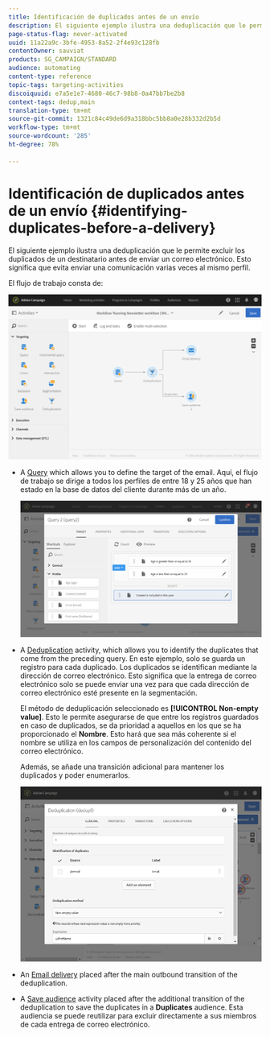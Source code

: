 ```yaml
---
title: Identificación de duplicados antes de un envío
description: El siguiente ejemplo ilustra una deduplicación que le permite excluir los duplicados de un destinatario antes de enviar un correo electrónico. Esto significa que evita enviar una comunicación varias veces al mismo perfil.
page-status-flag: never-activated
uuid: 11a22a9c-3bfe-4953-8a52-2f4e93c128fb
contentOwner: sauviat
products: SG_CAMPAIGN/STANDARD
audience: automating
content-type: reference
topic-tags: targeting-activities
discoiquuid: e7a5e1e7-4680-46c7-98b8-0a47bb7be2b8
context-tags: dedup,main
translation-type: tm+mt
source-git-commit: 1321c84c49de6d9a318bbc5bb8a0e28b332d2b5d
workflow-type: tm+mt
source-wordcount: '285'
ht-degree: 78%

---
```



# Identificación de duplicados antes de un envío {#identifying-duplicates-before-a-delivery}

El siguiente ejemplo ilustra una deduplicación que le permite excluir los duplicados de un destinatario antes de enviar un correo electrónico. Esto significa que evita enviar una comunicación varias veces al mismo perfil.

El flujo de trabajo consta de:

![](assets/deduplication_example_workflow.png)

* A [Query](../../automating/using/query.md) which allows you to define the target of the email. Aquí, el flujo de trabajo se dirige a todos los perfiles de entre 18 y 25 años que han estado en la base de datos del cliente durante más de un año.

   ![](assets/deduplication_example_query.png)

* A [Deduplication](../../automating/using/deduplication.md) activity, which allows you to identify the duplicates that come from the preceding query. En este ejemplo, solo se guarda un registro para cada duplicado. Los duplicados se identifican mediante la dirección de correo electrónico. Esto significa que la entrega de correo electrónico solo se puede enviar una vez para que cada dirección de correo electrónico esté presente en la segmentación.

   El método de deduplicación seleccionado es **[!UICONTROL Non-empty value]**. Esto le permite asegurarse de que entre los registros guardados en caso de duplicados, se da prioridad a aquellos en los que se ha proporcionado el **Nombre**. Esto hará que sea más coherente si el nombre se utiliza en los campos de personalización del contenido del correo electrónico.

   Además, se añade una transición adicional para mantener los duplicados y poder enumerarlos.

   ![](assets/deduplication_example_dedup.png)

* An [Email delivery](../../automating/using/email-delivery.md) placed after the main outbound transition of the deduplication.
* A [Save audience](../../automating/using/save-audience.md) activity placed after the additional transition of the deduplication to save the duplicates in a **Duplicates** audience. Esta audiencia se puede reutilizar para excluir directamente a sus miembros de cada entrega de correo electrónico.
